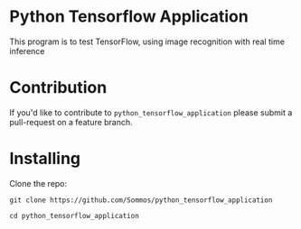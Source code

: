 # Python Tensorflow Application

This program is to test TensorFlow, using image recognition with real time inference

# Contribution 

If you'd like to contribute to `python_tensorflow_application` please submit a pull-request on a feature branch.

# Installing

Clone the repo:

    git clone https://github.com/Sommos/python_tensorflow_application

    cd python_tensorflow_application